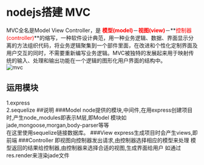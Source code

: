 # nodejs搭建 MVC  
MVC全名是Model View Controller，是 **<font color=red>模型(model)</font>**－**<font color=red>视图(view)</font>**－**<font color=red>控制器(controller)</font>**的缩写，一种软件设计典范，用一种业务逻辑、数据、界面显示分离的方法组织代码，将业务逻辑聚集到一个部件里面，在改进和个性化定制界面及用户交互的同时，不需要重新编写业务逻辑。MVC被独特的发展起来用于映射传统的输入、处理和输出功能在一个逻辑的图形化用户界面的结构中。  
![mvc](markdown/mvc.jpg)
## 运用模块
1.express  
2.sequelize
##说明
###Model 
node提供的模块,中间件,在用express创建项目时,产生node_modules即表示M层,即Model
模块如jade,mongoose,morgan,body-parser等等   
在这里使用sequelize链接数据库。
###View 
express生成项目时会产生views,即前端
###Controller 
即视图向控制器发出请求,由控制器选择相应的模型来处理
模型返回的结果给控制器,由控制器来选择合适的视图,生成界面给用户
如通过res.render来渲染jade文件
